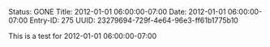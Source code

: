 Status: GONE
Title: 2012-01-01 06:00:00-07:00
Date: 2012-01-01 06:00:00-07:00
Entry-ID: 275
UUID: 23279694-729f-4e64-96e3-ff61b1775b10

This is a test for 2012-01-01 06:00:00-07:00
